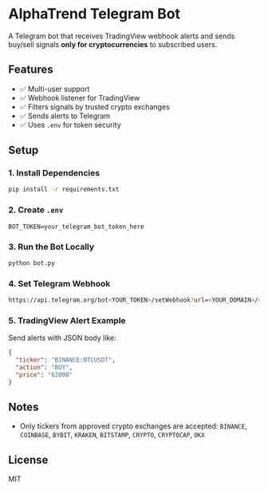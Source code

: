 # AlphaTrend Telegram Bot

A Telegram bot that receives TradingView webhook alerts and sends buy/sell signals **only for cryptocurrencies** to subscribed users.

## Features
- ✅ Multi-user support
- ✅ Webhook listener for TradingView
- ✅ Filters signals by trusted crypto exchanges
- ✅ Sends alerts to Telegram
- ✅ Uses `.env` for token security

## Setup

### 1. Install Dependencies
```bash
pip install -r requirements.txt
```

### 2. Create `.env`
```env
BOT_TOKEN=your_telegram_bot_token_here
```

### 3. Run the Bot Locally
```bash
python bot.py
```

### 4. Set Telegram Webhook
```bash
https://api.telegram.org/bot<YOUR_TOKEN>/setWebhook?url=<YOUR_DOMAIN>/<YOUR_TOKEN>
```

### 5. TradingView Alert Example
Send alerts with JSON body like:
```json
{
  "ticker": "BINANCE:BTCUSDT",
  "action": "BUY",
  "price": "62000"
}
```

## Notes
- Only tickers from approved crypto exchanges are accepted:
  `BINANCE`, `COINBASE`, `BYBIT`, `KRAKEN`, `BITSTAMP`, `CRYPTO`, `CRYPTOCAP`, `OKX`

## License
MIT
